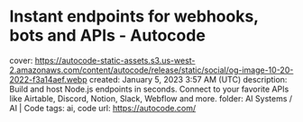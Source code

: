 # Instant endpoints for webhooks, bots and APIs - Autocode

cover: https://autocode-static-assets.s3.us-west-2.amazonaws.com/content/autocode/release/static/social/og-image-10-20-2022-f3a14aef.webp
created: January 5, 2023 3:57 AM (UTC)
description: Build and host Node.js endpoints in seconds. Connect to your favorite APIs like Airtable, Discord, Notion, Slack, Webflow and more.
folder: AI Systems / AI | Code
tags: ai, code
url: https://autocode.com/
